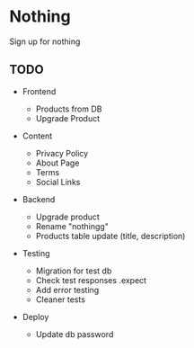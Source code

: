 # Nothing

Sign up for nothing

## TODO

- Frontend

  - Products from DB
  - Upgrade Product

- Content

  - Privacy Policy
  - About Page
  - Terms
  - Social Links

- Backend

  - Upgrade product
  - Rename "nothingg"
  - Products table update (title, description)

- Testing

  - Migration for test db
  - Check test responses .expect
  - Add error testing
  - Cleaner tests

- Deploy

  - Update db password
